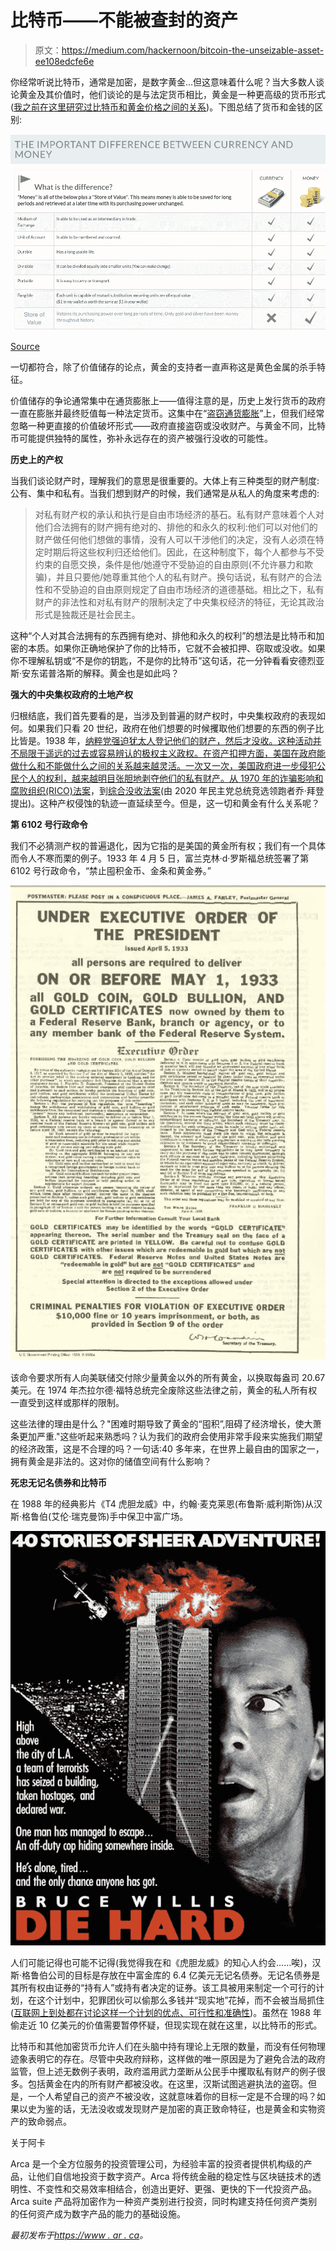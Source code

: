 # 比特币——不能被查封的资产

> 原文：<https://medium.com/hackernoon/bitcoin-the-unseizable-asset-ee108edcfe6e>

你经常听说比特币，通常是加密，是数字黄金…但这意味着什么呢？当大多数人谈论黄金及其价值时，他们谈论的是与法定货币相比，黄金是一种更高级的货币形式([我之前在这里研究过比特币和黄金价格之间的关系](https://www.ar.ca/blog/gold-bitcoin-and-perceived-central-banker-omniscience))。下图总结了货币和金钱的区别:

![](img/da36f858da889fc37a9abbe4ec7751c8.png)

[Source](https://goldsilver.com/getting-started-guide/chapter-one/)

一切都符合，除了价值储存的论点，黄金的支持者一直声称这是黄色金属的杀手特征。

价值储存的争论通常集中在通货膨胀上——值得注意的是，历史上发行货币的政府一直在膨胀并最终贬值每一种法定货币。这集中在“[盗窃通货膨胀](https://www.forbes.com/sites/billflax/2011/03/03/you-call-it-inflation-i-call-it-theft/#42c7bdc72bdb)”上，但我们经常忽略一种更直接的价值破坏形式——政府直接盗窃或没收财产。与黄金不同，比特币可能提供独特的属性，弥补永远存在的资产被强行没收的可能性。

**历史上的产权**

当我们谈论财产时，理解我们的意思是很重要的。大体上有三种类型的财产制度:公有、集中和私有。当我们想到财产的时候，我们通常是从私人的角度来考虑的:

> 对私有财产权的承认和执行是自由市场经济的基石。私有财产意味着个人对他们合法拥有的财产拥有绝对的、排他的和永久的权利:他们可以对他们的财产做任何他们想做的事情，没有人可以干涉他们的决定，没有人必须在特定时期后将这些权利归还给他们。因此，在这种制度下，每个人都参与不受约束的自愿交换，条件是他/她遵守不受胁迫的自由原则(不允许暴力和欺骗)，并且只要他/她尊重其他个人的私有财产。换句话说，私有财产的合法性和不受胁迫的自由原则规定了自由市场经济的道德基础。相比之下，私有财产的非法性和对私有财产的限制决定了中央集权经济的特征，无论其政治形式是独裁还是社会民主。

这种“个人对其合法拥有的东西拥有绝对、排他和永久的权利”的想法是比特币和加密的本质。如果你正确地保护了你的比特币，它就不会被扣押、窃取或没收。如果你不理解私钥或“不是你的钥匙，不是你的比特币”这句话，花一分钟看看安德烈亚斯·安东诺普洛斯的解释。黄金也是如此吗？

**强大的中央集权政府的土地产权**

归根结底，我们首先要看的是，当涉及到普遍的财产权时，中央集权政府的表现如何。如果我们只看 20 世纪，政府在他们想要的时候攫取他们想要的东西的例子比比皆是。1938 年，[纳粹党强迫犹太人登记他们的财产，然后才没收。这种活动并不局限于遥远的过去或容易辨认的极权主义政权。在资产扣押方面，美国在政府能做什么和不能做什么之间的关系越来越灵活。一次又一次，美国政府进一步侵犯公民个人的权利，越来越明目张胆地剥夺他们的私有财产。从 1970 年的](https://www.smithsonianmag.com/history/1938-nazi-law-forced-jews-register-their-wealthmaking-it-easier-steal-180968894/)[诈骗影响和腐败组织(RICO)法案](https://www.law.cornell.edu/uscode/text/18/part-I/chapter-96)，到[综合没收法案](https://www.congress.gov/bill/98th-congress/senate-bill/948)(由 2020 年民主党总统竞选领跑者乔·拜登提出)。这种产权侵蚀的轨迹一直延续至今。但是，这一切和黄金有什么关系呢？

**第 6102 号行政命令**

我们不必猜测产权的普遍退化，因为它指的是美国的黄金所有权；我们有一个具体而令人不寒而栗的例子。1933 年 4 月 5 日，富兰克林·d·罗斯福总统签署了第 6102 号行政命令，“禁止囤积金币、金条和黄金券。”

![](img/3c6b6363ca77f2c336ba62b2cbb5cc55.png)

该命令要求所有人向美联储交付除少量黄金以外的所有黄金，以换取每盎司 20.67 美元。在 1974 年杰拉尔德·福特总统完全废除这些法律之前，黄金的私人所有权一直受到这样或那样的限制。

这些法律的理由是什么？"困难时期导致了黄金的“囤积”,阻碍了经济增长，使大萧条更加严重."这些听起来熟悉吗？认为我们的政府会使用非常手段来实施我们期望的经济政策，这是不合理的吗？一句话:40 多年来，在世界上最自由的国家之一，拥有黄金是非法的。这对你的储值空间有什么影响？

**死忠无记名债券和比特币**

在 1988 年的经典影片《T4 虎胆龙威》中，约翰·麦克莱恩(布鲁斯·威利斯饰)从汉斯·格鲁伯(艾伦·瑞克曼饰)手中保卫中富广场。

![](img/630779ff967799507cc1e937d2641a10.png)

人们可能记得也可能不记得(我觉得我在和《虎胆龙威》的知心人约会……唉)，汉斯·格鲁伯公司的目标是存放在中富金库的 6.4 亿美元无记名债券。无记名债券是其所有权由证券的“持有人”或持有者决定的证券。该工具被用来制定一个可行的计划，在这个计划中，犯罪团伙可以偷那么多钱并“现实地”花掉，而不会被当局抓住([互联网上到处都在讨论这样一个计划的优点、可行性和准确性](/@bhartley/sitting-on-a-beach-earning-20-a-closer-look-at-hans-grubers-scheme-in-die-hard-72becb9cfc28))。虽然在 1988 年偷走近 10 亿美元的价值需要暂停怀疑，但现实现在就在这里，以比特币的形式。

比特币和其他加密货币允许人们在头脑中持有理论上无限的数量，而没有任何物理迹象表明它的存在。尽管中央政府辩称，这样做的唯一原因是为了避免合法的政府监管，但上述无数例子表明，政府滥用武力垄断从公民手中攫取私有财产的例子很多。包括黄金在内的所有财产都被没收。在这里，汉斯试图逃避执法的盗窃。但是，一个人希望自己的资产不被没收，这就意味着你的目标一定是不合理的吗？如果以史为鉴的话，无法没收或发现财产是加密的真正致命特征，也是黄金和实物资产的致命弱点。

关于阿卡

Arca 是一个全方位服务的投资管理公司，为经验丰富的投资者提供机构级的产品，让他们自信地投资于数字资产。Arca 将传统金融的稳定性与区块链技术的透明性、不变性和交易效率相结合，创造出更好、更强、更快的下一代投资产品。Arca suite 产品将加密作为一种资产类别进行投资，同时构建支持任何资产类别的任何资产成为数字产品的能力的基础设施。

*最初发布于*[*https://www . ar . ca*](https://www.ar.ca/blog/bitcoin-the-unseizable-asset)*。*